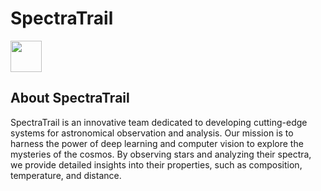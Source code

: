 # SpectraTrail
<img src="https://i.imgur.com/3mjr2kB.png" width=50/>


## About SpectraTrail
SpectraTrail is an innovative team dedicated to developing cutting-edge systems for astronomical observation and analysis. Our mission is to harness the power of deep learning and computer vision to explore the mysteries of the cosmos. By observing stars and analyzing their spectra, we provide detailed insights into their properties, such as composition, temperature, and distance.












